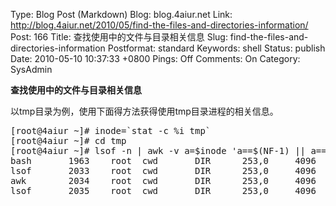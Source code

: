 Type: Blog Post (Markdown)
Blog: blog.4aiur.net
Link: http://blog.4aiur.net/2010/05/find-the-files-and-directories-information/
Post: 166
Title: 查找使用中的文件与目录相关信息
Slug: find-the-files-and-directories-information
Postformat: standard
Keywords: shell
Status: publish
Date: 2010-05-10 10:37:33 +0800
Pings: Off
Comments: On
Category: SysAdmin

**查找使用中的文件与目录相关信息**

以tmp目录为例，使用下面得方法获得使用tmp目录进程的相关信息。

<pre lang="bash">
[root@4aiur ~]# inode=`stat -c %i tmp`
[root@4aiur ~]# cd tmp
[root@4aiur ~]# lsof -n | awk -v a=$inode 'a==$(NF-1) || a==$(NF-2)'
bash       1963    root  cwd       DIR      253,0     4096   23805953 /root/tmp
lsof       2033    root  cwd       DIR      253,0     4096   23805953 /root/tmp
awk        2034    root  cwd       DIR      253,0     4096   23805953 /root/tmp
lsof       2035    root  cwd       DIR      253,0     4096   23805953 /root/tmp</pre>

